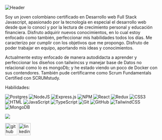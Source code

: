 ![Header](https://user-images.githubusercontent.com/96093773/192645022-d75ff2e0-cfcd-48c4-a204-8a2af51d74fe.png)


Soy un joven colombiano certificado en Desarrollo web Full Stack Javascript, apasionado por la tecnología en especial el desarrollo web desde que lo conocí y por la lectura de crecimiento personal y educación financiera. Disfruto adquirir nuevos conocimientos, en lo cual estoy enfocado como también, perfeccionar mis habilidades todos los días. Me caracterizo por cumplir con los objetivos que me propongo. Disfruto de poder trabajar en equipo, aportando mis ideas y conocimientos.

Actualmente estoy enfocado de manera autodidacta a aprender y perfeccionar los diseños con tailwincss y manejar base de Datos no relacional como lo es mongoDb; y he estado viendo un poco de Docker con sus contendores. También pude certificarme como Scrum Fundamentals Certified con SCRUMstudy. 

Habilidades: 

![Postgres](https://img.shields.io/badge/postgres-%23316192.svg?style=for-the-badge&logo=postgresql&logoColor=white)
![NodeJS](https://img.shields.io/badge/node.js-6DA55F?style=for-the-badge&logo=node.js&logoColor=white)
![Express.js](https://img.shields.io/badge/express.js-%23404d59.svg?style=for-the-badge&logo=express&logoColor=%2361DAFB)
![NPM](https://img.shields.io/badge/NPM-%23000000.svg?style=for-the-badge&logo=npm&logoColor=white)
![React](https://img.shields.io/badge/react-%2320232a.svg?style=for-the-badge&logo=react&logoColor=%2361DAFB)
![Redux](https://img.shields.io/badge/redux-%23593d88.svg?style=for-the-badge&logo=redux&logoColor=white)
![CSS3](https://img.shields.io/badge/css3-%231572B6.svg?style=for-the-badge&logo=css3&logoColor=white)
![HTML](https://img.shields.io/badge/html5-%23E34F26.svg?style=for-the-badge&logo=html5&logoColor=white)
![JavaScript](https://img.shields.io/badge/javascript-%23323330.svg?style=for-the-badge&logo=javascript&logoColor=%23F7DF1E)
![TypeScript](https://img.shields.io/badge/typescript-%23007ACC.svg?style=for-the-badge&logo=typescript&logoColor=white)
![Git](https://img.shields.io/badge/git-%23F05033.svg?style=for-the-badge&logo=git&logoColor=white)
![GitHub](https://img.shields.io/badge/github-%23121011.svg?style=for-the-badge&logo=github&logoColor=white)
![TailwindCSS](https://img.shields.io/badge/tailwindcss-%2338B2AC.svg?style=for-the-badge&logo=tailwind-css&logoColor=white)
![MongoDB](https://img.shields.io/badge/MongoDB-%234ea94b.svg?style=for-the-badge&logo=mongodb&logoColor=white)



<img src="https://github-readme-stats.vercel.app/api/top-langs?username=juank27ra"  />
  
[<img src='https://cdn.jsdelivr.net/npm/simple-icons@3.0.1/icons/github.svg' alt='github' height='40'>](https://github.com/juank27ra)  [<img src='https://cdn.jsdelivr.net/npm/simple-icons@3.0.1/icons/linkedin.svg' alt='linkedin' height='40'>](https://www.linkedin.com/in/juan-carlos-ramirez-pinilla-a8518077//)  

